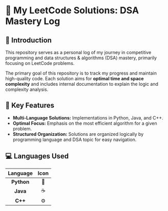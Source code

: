# 🧩 My LeetCode Solutions: DSA Mastery Log

## 🌟 Introduction

This repository serves as a personal log of my journey in competitive programming and data structures & algorithms (DSA) mastery, primarily focusing on LeetCode problems.

The primary goal of this repository is to track my progress and maintain high-quality code. Each solution aims for **optimal time and space complexity** and includes internal documentation to explain the logic and complexity analysis.

## 🚀 Key Features

* **Multi-Language Solutions:** Implementations in Python, Java, and C++.
* **Optimal Focus:** Emphasis on the most efficient algorithm for a given problem.
* **Structured Organization:** Solutions are organized logically by programming language and DSA topic for easy navigation.

## 💻 Languages Used

| Language | Icon |
| :---: | :---: |
| **Python** | 🐍 |
| **Java** | ☕ |
| **C++** | ⚙️ |
